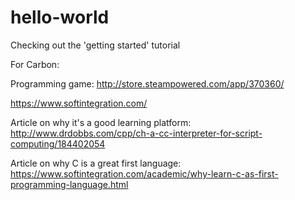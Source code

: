 # hello-world
Checking out the 'getting started' tutorial

For Carbon:

Programming game:
http://store.steampowered.com/app/370360/

https://www.softintegration.com/

Article on why it's a good learning platform:
http://www.drdobbs.com/cpp/ch-a-cc-interpreter-for-script-computing/184402054

Article on why C is a great first language:
https://www.softintegration.com/academic/why-learn-c-as-first-programming-language.html
